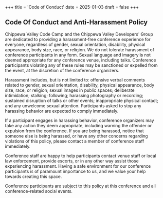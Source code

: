 +++
title = 'Code of Conduct'
date = 2025-01-03
draft = false
+++

## Code Of Conduct and Anti-Harassment Policy

Chippewa Valley Code Camp and the Chippewa Valley Developers' Group are dedicated to providing a harassment-free conference experience for everyone, regardless of gender, sexual orientation, disability, physical appearance, body size, race, or religion. We do not tolerate harassment of conference participants in any form. Sexual language and imagery is not deemed appropriate for any conference venue, including talks. Conference participants violating any of these rules may be sanctioned or expelled from the event, at the discretion of the conference organizers.

Harassment includes, but is not limited to: offensive verbal comments related to gender, sexual orientation, disability, physical appearance, body size, race, or religion; sexual images in public spaces; deliberate intimidation; stalking; following; harassing photography or recording; sustained disruption of talks or other events; inappropriate physical contact; and any unwelcome sexual attention. Participants asked to stop any harassing behavior are expected to comply immediately.

If a participant engages in harassing behavior, conference organizers may take any action they deem appropriate, including warning the offender or expulsion from the conference. If you are being harassed, notice that someone else is being harassed, or have any other concerns regarding violations of this policy, please contact a member of conference staff immediately.

Conference staff are happy to help participants contact venue staff or local law enforcement, provide escorts, or in any other way assist those experiencing harassment. Having a safe environment for our conference participants is of paramount importance to us, and we value your help towards creating this space.

Conference participants are subject to this policy at this conference and all conference-related social events.